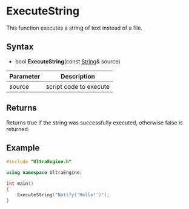 # ExecuteString

This function executes a string of text instead of a file.

## Syntax

- bool **ExecuteString**(const [String](String)& source)

| Parameter | Description |
|---|---|
| source | script code to execute |

## Returns

Returns true if the string was successfully executed, otherwise false is returned.

## Example

```c++
#include "UltraEngine.h"

using namespace UltraEngine;

int main()
{
	ExecuteString("Notify('Hello!')");
}
```
